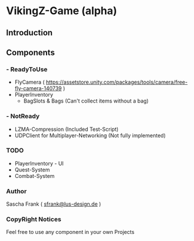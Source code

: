 # VikingZ-Game (alpha)

## Introduction




## Components
### - ReadyToUse
- FlyCamera ( https://assetstore.unity.com/packages/tools/camera/free-fly-camera-140739 )
- PlayerInventory
  - BagSlots & Bags (Can't collect items without a bag)

### - NotReady
- LZMA-Compression (Included Test-Script)
- UDPClient for Multiplayer-Networking (Not fully implemented)

### TODO
- PlayerInventory - UI
- Quest-System
- Combat-System

### Author
Sascha Frank ( sfrank@lus-design.de )

### CopyRight Notices
Feel free to use any component in your own Projects
 
